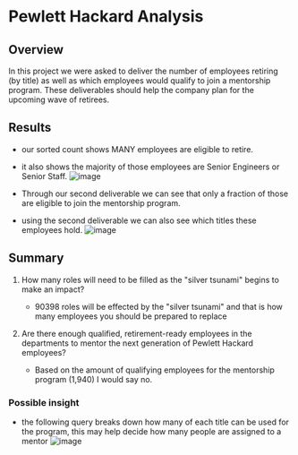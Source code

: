 # Pewlett Hackard Analysis
## Overview
In this project we were asked to deliver the number of employees retiring (by title)
as well as which employees would qualify to join a mentorship program. These deliverables
should help the company plan for the upcoming wave of retirees.

## Results
- our sorted count shows MANY employees are eligible to retire.
- it also shows the majority of those employees are Senior Engineers or Senior Staff.
![image](https://user-images.githubusercontent.com/66809577/182285069-21b3df61-862e-47e6-afea-aa2b6733cbc1.png)


- Through our second deliverable we can see that only a fraction of those are eligible 
to join the mentorship program.
- using the second deliverable we can also see which titles these employees hold.
![image](https://user-images.githubusercontent.com/66809577/182285095-ca3097b0-8226-4dea-add9-1fdcca8a1cf2.png)

## Summary
1. How many roles will need to be filled as the "silver tsunami" begins to make an impact? 
   - 90398 roles will be effected by the "silver tsunami" and that is how many employees you
   should be prepared to replace

2. Are there enough qualified, retirement-ready employees in the departments to mentor the next generation of Pewlett Hackard employees?
   - Based on the amount of qualifying employees for the mentorship program (1,940) I would say no.

### Possible insight
- the following query breaks down how many of each title can be used for the program, this may help decide 
how many people are assigned to a mentor
![image](https://user-images.githubusercontent.com/66809577/182284975-c25e6667-ea2e-4bf3-a44a-8e0ba06d6d4b.png)
